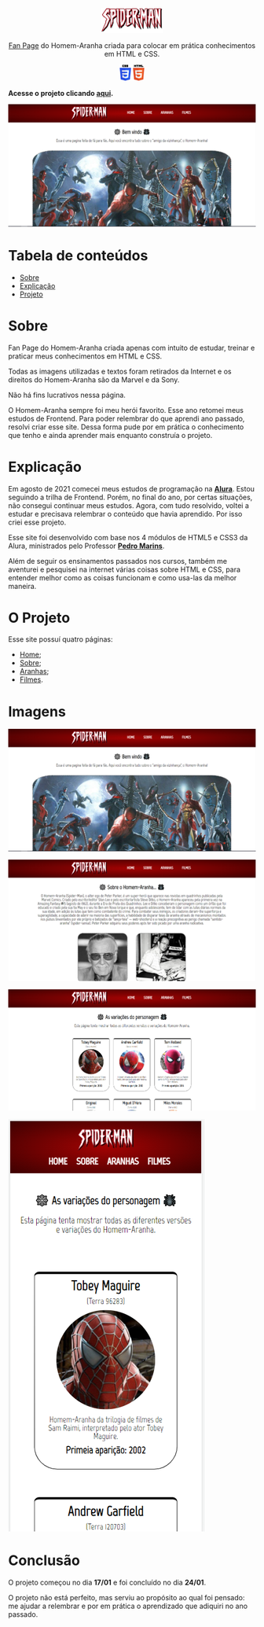 <p align="center">
    <img src="imagens/spiderman-logo.png" height="25%" width="25%">
</p>

<p align="center"> <a href="https://brunosabbagmachado.github.io/spidermanFanPage/">Fan Page</a> do Homem-Aranha criada para colocar em prática conhecimentos em HTML e CSS.</p>

<p align="center">
    <img src="imagens/CSS_HTML.png" height="10%" width="10%">
</p>

**Acesse o projeto clicando [aqui](https://brunosabbagmachado.github.io/spidermanFanPage/).**

![](\imagens\tela-principal.PNG)

# Tabela de conteúdos
<!--ts-->
   * [Sobre](#Sobre)
   * [Explicação](#Explicação)
   * [Projeto](#O-Projeto)
<!--te-->

# Sobre

Fan Page do Homem-Aranha criada apenas com intuito de estudar, treinar e praticar meus conhecimentos em HTML e CSS.

Todas as imagens utilizadas e textos foram retirados da Internet e os direitos do Homem-Aranha são da Marvel e da Sony.

Não há fins lucrativos nessa página.

O Homem-Aranha sempre foi meu herói favorito. Esse ano retomei meus estudos de Frontend. Para poder relembrar do que aprendi ano passado, resolvi criar esse site. Dessa forma pude por em prática o conhecimento que tenho e ainda aprender mais enquanto construía o projeto.


# Explicação

Em agosto de 2021 comecei meus estudos de programação na **[Alura](https://www.alura.com.br/)**. Estou seguindo a trilha de Frontend. Porém, no final do ano, por certas situações, não consegui continuar meus estudos. Agora, com tudo resolvido, voltei a estudar e precisava relembrar o conteúdo que havia aprendido. Por isso criei esse projeto.

Esse site foi desenvolvido com base nos 4 módulos de HTML5 e CSS3 da Alura, ministrados pelo Professor **[Pedro Marins](https://github.com/pedromarins)**.

Além de seguir os ensinamentos passados nos cursos, também me aventurei e pesquisei na internet várias coisas sobre HTML e CSS, para entender melhor como as coisas funcionam e como usa-las da melhor maneira.


# O Projeto

Esse site possuí quatro páginas:
* [Home](https://brunosabbagmachado.github.io/spidermanFanPage/index.html);
* [Sobre](https://brunosabbagmachado.github.io/spidermanFanPage/HTML/sobre.html);
* [Aranhas](https://brunosabbagmachado.github.io/spidermanFanPage/HTML/aranhas.html);
* [Filmes](https://brunosabbagmachado.github.io/spidermanFanPage/HTML/filmes.html).


# Imagens

![](\imagens\tela-principal.PNG)

![](\imagens\tela-sobre.PNG)

![](\imagens\tela-aranhas.PNG)

![](\imagens\tela-aranhas-celular.PNG)


# Conclusão

O projeto começou no dia **17/01** e foi concluído no dia **24/01**. 

O projeto não está perfeito, mas serviu ao propósito ao qual foi pensado: me ajudar a relembrar e por em prática o aprendizado que adiquiri no ano passado.

